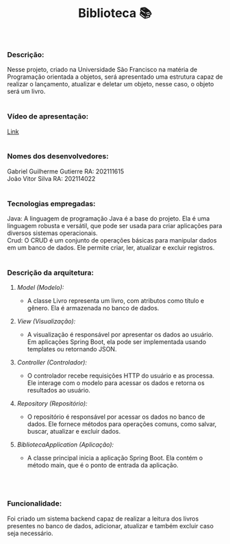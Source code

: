 # <h1 align="center">Biblioteca :books: </h1>
<br />

### Descrição: 
Nesse projeto, criado na Universidade São Francisco na matéria de Programação orientada a objetos, será apresentado uma estrutura capaz de realizar o lançamento, atualizar e deletar um objeto, nesse caso, o objeto será um livro.
<br /> <br />

### Vídeo de apresentação:
[Link](https://drive.google.com/file/d/1U4z3_XLzhxYJspIoh6XVKDBjR-zLvY2o/view)
<br /> <br />

### Nomes dos desenvolvedores:
Gabriel Guilherme Gutierre RA: 202111615 <br />
João Vitor Silva RA: 202114022 <br />
<br />

### Tecnologias empregadas:
Java: A linguagem de programação Java é a base do projeto. Ela é uma linguagem robusta e versátil, que pode ser usada para criar aplicações para diversos sistemas operacionais. <br />
Crud: O CRUD é um conjunto de operações básicas para manipular dados em um banco de dados. Ele permite criar, ler, atualizar e excluir registros.
<br /> <br />

### Descrição da arquitetura:

1. *Model (Modelo):* <br />
   - A classe Livro representa um livro, com atributos como título e gênero. Ela é armazenada no banco de dados. <br />
    
2. *View (Visualização):* <br />
   - A visualização é responsável por apresentar os dados ao usuário. Em aplicações Spring Boot, ela pode ser implementada usando templates ou retornando JSON. <br />

3. *Controller (Controlador):* <br />
   - O controlador recebe requisições HTTP do usuário e as processa. Ele interage com o modelo para acessar os dados e retorna os resultados ao usuário. <br />

4. *Repository (Repositório):* <br />
   - O repositório é responsável por acessar os dados no banco de dados. Ele fornece métodos para operações comuns, como salvar, buscar, atualizar e excluir dados. <br />

5. *BibliotecaApplication (Aplicação):* <br />
   - A classe principal inicia a aplicação Spring Boot. Ela contém o método main, que é o ponto de entrada da aplicação.

<br /> <br />

### Funcionalidade:
Foi criado um sistema backend capaz de realizar a leitura dos livros presentes no banco de dados, adicionar, atualizar e também excluir caso seja necessário.
